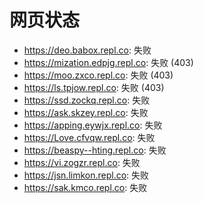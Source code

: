 # 网页状态
- https://deo.babox.repl.co: 失败
- https://mization.edpjg.repl.co: 失败 (403)
- https://moo.zxco.repl.co: 失败 (403)
- https://ls.tpjow.repl.co: 失败 (403)
- https://ssd.zockq.repl.co: 失败
- https://ask.skzey.repl.co: 失败
- https://apping.eywjx.repl.co: 失败
- https://Love.cfvqw.repl.co: 失败
- https://beaspy--hting.repl.co: 失败
- https://vi.zogzr.repl.co: 失败
- https://jsn.limkon.repl.co: 失败
- https://sak.kmco.repl.co: 失败
